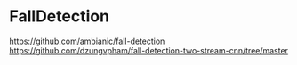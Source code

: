 # FallDetection
https://github.com/ambianic/fall-detection
https://github.com/dzungvpham/fall-detection-two-stream-cnn/tree/master
